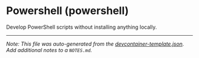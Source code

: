 
# Powershell (powershell)

Develop PowerShell scripts without installing anything locally.





---

_Note: This file was auto-generated from the [devcontainer-template.json](https://github.com/mysmartspaces/creativeclouds/blob/main/src/powershell/devcontainer-template.json).  Add additional notes to a `NOTES.md`._
